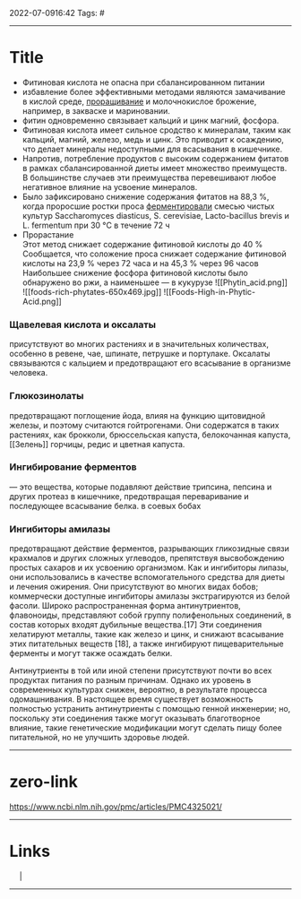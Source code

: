2022-07-0916:42
Tags: #

---
# Title
- Фитиновая кислота не опасна при сбалансированном питании
- избавление более эффективными методами являются замачивание в кислой среде, [проращивание](https://en.wikipedia.org/wiki/Germination) и молочнокислое брожение, например, в закваске и мариновании.
- фитин одновременно связывает кальций и цинк магний, фосфора.
- Фитиновая кислота имеет сильное сродство к минералам, таким как кальций, магний, железо, медь и цинк. Это приводит к осаждению, что делает минералы недоступными для всасывания в кишечнике.
- Напротив, потребление продуктов с высоким содержанием фитатов в рамках сбалансированной диеты имеет множество преимуществ. В большинстве случаев эти преимущества перевешивают любое негативное влияние на усвоение минералов.
- Было зафиксировано снижение содержания фитатов на 88,3 %, когда проросшие ростки проса [ферментировали](https://en.wikipedia.org/wiki/Fermentation_in_food_processing) смесью чистых культур Saccharomyces diasticus, S. cerevisiae, Lacto-bacillus brevis и L. fermentum при 30 °C в течение 72 ч
- Прорастание    
Этот метод снижает содержание фитиновой кислоты до 40 % Сообщается, что соложение проса снижает содержание фитиновой кислоты на 23,9 % через 72 часа и на 45,3 % через 96 часов Наибольшее снижение фосфора фитиновой кислоты было обнаружено во ржи, а наименьшее — в кукурузе
![[Phytin_acid.png]]
![[foods-rich-phytates-650x469.jpg]]
![[Foods-High-in-Phytic-Acid.png]]

### **Щавелевая кислота и оксалаты** 
присутствуют во многих растениях и в значительных количествах, особенно в ревене, чае, шпинате, петрушке и портулаке. Оксалаты связываются с кальцием и предотвращают его всасывание в организме человека.
### **Глюкозинолаты** 
предотвращают поглощение йода, влияя на функцию щитовидной железы, и поэтому считаются гойтрогенами. Они содержатся в таких растениях, как брокколи, брюссельская капуста, белокочанная капуста, [[Зелень]] горчицы, редис и цветная капуста.
### **Ингибирование ферментов**
— это вещества, которые подавляют действие трипсина, пепсина и других протеаз в кишечнике, предотвращая переваривание и последующее всасывание белка. в соевых бобах
### **Ингибиторы амилазы**
предотвращают действие ферментов, разрывающих гликозидные связи крахмалов и других сложных углеводов, препятствуя высвобождению простых сахаров и их усвоению организмом. Как и ингибиторы липазы, они использовались в качестве вспомогательного средства для диеты и лечения ожирения. Они присутствуют во многих видах бобов; коммерчески доступные ингибиторы амилазы экстрагируются из белой фасоли.
Широко распространенная форма антинутриентов, флавоноиды, представляют собой группу полифенольных соединений, в состав которых входят дубильные вещества.[17] Эти соединения хелатируют металлы, такие как железо и цинк, и снижают всасывание этих питательных веществ [18], а также ингибируют пищеварительные ферменты и могут также осаждать белки.


Антинутриенты в той или иной степени присутствуют почти во всех продуктах питания по разным причинам. Однако их уровень в современных культурах снижен, вероятно, в результате процесса одомашнивания. В настоящее время существует возможность полностью устранить антинутриенты с помощью генной инженерии; но, поскольку эти соединения также могут оказывать благотворное влияние, такие генетические модификации могут сделать пищу более питательной, но не улучшить здоровье людей.

---
# zero-link
https://www.ncbi.nlm.nih.gov/pmc/articles/PMC4325021/

---
# Links
 &emsp; | &emsp; 


---